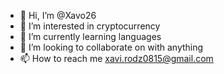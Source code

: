 - 👋 Hi, I’m @Xavo26
- 👀 I’m interested in cryptocurrency
- 🌱 I’m currently learning languages
- 💞️ I’m looking to collaborate on with anything
- 📫 How to reach me xavi.rodz0815@gmail.com

<!---
Xavo26/Xavo26 is a ✨ special ✨ repository because its `README.md` (this file) appears on your GitHub profile.
You can click the Preview link to take a look at your changes.
--->
